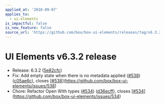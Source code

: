 ```yaml
---
applied_at: '2018-09-07'
applies_to:
  - ui-elements
is_impactful: false
is_new_feature: false
source_url: 'https://github.com/box/box-ui-elements/releases/tag/v6.3.2'
---
```


# UI Elements v6.3.2 release


* Release: 6.3.2 ([5e82cfc](https://github.com/box/box-ui-elements/commit[5e82cfc](https://github.com/box/box-ui-elements/commit/5e82cfc)))
* Fix: Add empty state when there is no metadata applied ([#538](https://github.com/box/box-ui-elements/pull/538)) ([c05ae6c](https://github.com/box/box-ui-elements/commit[c05ae6c](https://github.com/box/box-ui-elements/commit/c05ae6c))), closes [[#538](https://github.com/box/box-ui-elements/pull/538)](https://github.com/box/box-ui-elements/issues/538)
* Chore: Refactor Open With types ([#534](https://github.com/box/box-ui-elements/pull/534)) ([d36ecff](https://github.com/box/box-ui-elements/commit[d36ecff](https://github.com/box/box-ui-elements/commit/d36ecff))), closes [[#534](https://github.com/box/box-ui-elements/pull/534)](https://github.com/box/box-ui-elements/issues/534)



